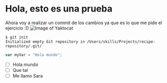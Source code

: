 # Hola, esto es una prueba
Ahora voy a realizar un commit de los cambios ya que es lo que me pide el ejercicio :D
![Image of Yaktocat](https://octodex.github.com/images/yaktocat.png)

```
$ git init
Initialized empty Git repository in /Users/skills/Projects/recipe-repository/.git/
```

``` javascript
var myVar = "Hola mundo";
```
- [ ] Hola mundo
- [ ] Que tal
- [ ] Me llamo Sara
